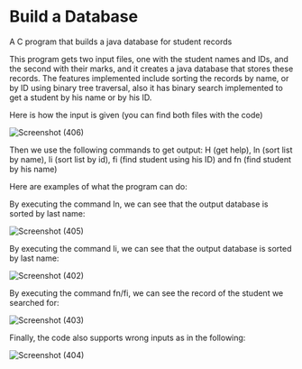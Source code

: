 # Build a Database

A C program that builds a java database for student records

This program gets two input files, one with the student names and IDs, and the second with their marks, and it creates a java database that stores these records. The features implemented include sorting the records by name, or by ID using binary tree traversal, also it has binary search implemented to get a student by his name or by his ID.

Here is how the input is given (you can find both files with the code)

![Screenshot (406)](https://user-images.githubusercontent.com/76274266/119421239-eb4bd100-bd06-11eb-895f-0db158006af2.png)

Then we use the following commands to get output:
H (get help), ln (sort list by name), li (sort list by id), fi (find student using his ID) and fn (find student by his name)

Here are examples of what the program can do:

By executing the command ln, we can see that the output database is sorted by last name: 

![Screenshot (405)](https://user-images.githubusercontent.com/76274266/119421425-52698580-bd07-11eb-9cb4-8274c777a1f0.png)

By executing the command li, we can see that the output database is sorted by last name: 

![Screenshot (402)](https://user-images.githubusercontent.com/76274266/119421523-8cd32280-bd07-11eb-8a56-611e3143f326.png)

By executing the command fn/fi, we can see the record of the student we searched for:

![Screenshot (403)](https://user-images.githubusercontent.com/76274266/119421575-ae340e80-bd07-11eb-8514-f584d62462b6.png)

Finally, the code also supports wrong inputs as in the following:

![Screenshot (404)](https://user-images.githubusercontent.com/76274266/119421626-cdcb3700-bd07-11eb-8482-07d410c9d06c.png)
